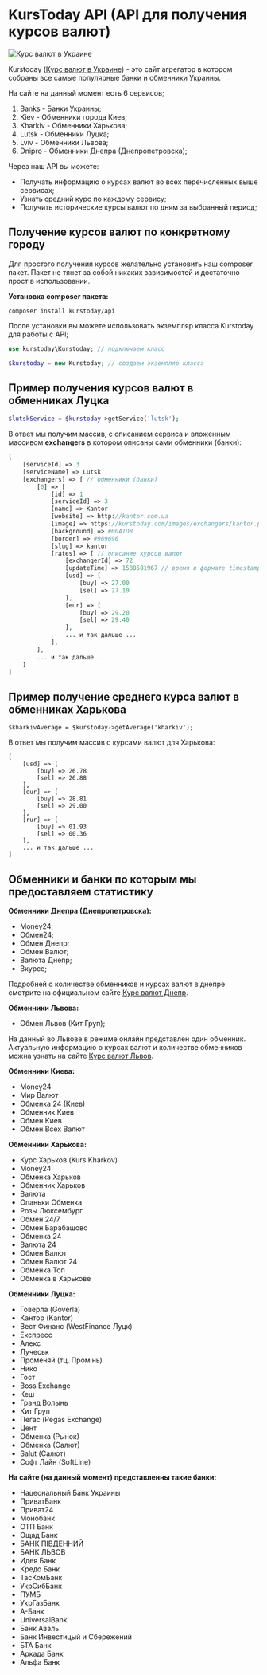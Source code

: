 KursToday API (API для получения курсов валют)
===============================================
![Курс валют в Украине](https://kurstoday.com/images/logo/icon-128x128.png)

Kurstoday ([Курс валют в Украине](https://kurstoday.com)) - это сайт агрегатор в котором собраны все самые популярные банки и обменники Украины.

На сайте на данный момент есть 6 сервисов;
1. Banks - Банки Украины;
2. Kiev - Обменники города Киев;
3. Kharkiv - Обменники Харькова;
4. Lutsk - Обменники Луцка;
5. Lviv - Обменники Львова;
6. Dnipro - Обменники Днепра (Днепропетровска);

Через наш API вы можете: 
* Получать информацию о курсах валют во всех перечисленных выше сервисах;
* Узнать средний курс по каждому сервису;
* Получить исторические курсы валют по дням за выбранный период;


## Получение курсов валют по конкретному городу ##
Для простого получения курсов желательно установить наш composer пакет. 
Пакет не тянет за собой никаких зависимостей и достаточно прост в использовании.

**Установка composer пакета:**
```` console
composer install kurstoday/api
```` 

После установки вы можете использовать экземпляр класса Kurstoday для работы с API;

```` php
use kurstoday\Kurstoday; // подключаем класс

$kurstoday = new Kurstoday; // создаем экземпляр класса
````



## Пример получения курсов валют в обменниках Луцка ##

````php
$lutskService = $kurstoday->getService('lutsk');
````

В ответ мы получим массив, с описанием сервиса и вложенным массивом **exchangers** в котором описаны сами обменники (банки):

```` php
[
    [serviceId] => 3
    [serviceName] => Lutsk
    [exchangers] => [ // обменники (банки)
        [0] => [
            [id] => 1
            [serviceId] => 3
            [name] => Kantor
            [website] => http://kantor.com.ua
            [image] => https://kurstoday.com/images/exchangers/kantor.png // логотип обменника (банка)
            [background] => #00A1D8
            [border] => #969696
            [slug] => kantor
            [rates] => [ // описание курсов валют
                [exchangerId] => 72
                [updateTime] => 1588581967 // время в формате timestamp (Europe/Kiev) последнего изменения курса
                [usd] => [
                    [buy] => 27.00
                    [sel] => 27.10
                ],
                [eur] => [
                    [buy] => 29.20
                    [sel] => 29.40
                ],
                ... и так дальше ...
            ],
        ],
        ... и так дальше ...
    ]
]
````

## Пример получение среднего курса валют в обменниках Харькова ##
````
$kharkivAverage = $kurstoday->getAverage('kharkiv');
````

В ответ мы получим массив с курсами валют для Харькова:
````
[
    [usd] => [
        [buy] => 26.78
        [sel] => 26.88
    ],
    [eur] => [
        [buy] => 28.81
        [sel] => 29.00
    ],
    [rur] => [
        [buy] => 01.93
        [sel] => 00.36
    ],
    ... и так дальше ...
]

````


## Обменники и банки по которым мы предоставляем статистику ##

**Обменники Днепра (Днепропетровска):**
* Money24;
* Обмен24;
* Обмен Днепр;
* Обмен Валют;
* Валюта Днепр;
* Вкурсе;

Подробней о количестве обменников и курсах валют в днепре смотрите на официальном сайте [Курс валют Днепр](https://kurs.dp.ua). 

**Обменники Львова:**
* Обмен Львов (Кит Груп);

На данный во Львове в режиме онлайн представлен один обменник. Актуальную информацию о курсах валют и количестве обменников можна узнать на сайте [Курс валют Львов](https://kurs.lviv.ua).

**Обменники Киева:**
* Money24
* Мир Валют
* Обменка 24 (Киев)
* Обменник Киев
* Обмен Киев
* Обмен Всех Валют

**Обменники Харькова:**
* Курс Харьков (Kurs Kharkov)
* Money24
* Обменка Харьков
* Обменник Харьков
* Валюта
* Опаньки Обменка
* Розы Люксембург
* Обмен 24/7
* Обмен Барабашово
* Обменка 24
* Валюта 24
* Обмен Валют
* Обмен Валют 24
* Обменка Топ
* Обменка в Харькове

**Обменники Луцка:**
* Говерла (Goverla)
* Кантор (Kantor)
* Вест Финанс (WestFinance Луцк)
* Експресс
* Алекс
* Лучеськ
* Променяй (тц. Промінь)
* Нико
* Гост
* Boss Exchange
* Кеш
* Гранд Волынь
* Кит Груп
* Пегас (Pegas Exchange)
* Цент
* Обменка (Рынок)
* Обменка (Салют)
* Salut (Салют)
* Софт Лайн (SoftLine)

**На сайте (на данный момент) представленны такие банки:**
* Нацеональный Банк Украины
* ПриватБанк
* Приват24
* Монобанк
* ОТП Банк
* Ощад Банк
* БАНК ПІВДЕННИЙ
* БАНК ЛЬВОВ
* Идея Банк
* Кредо Банк
* ТасКомБанк
* УкрСибБанк
* ПУМБ
* УкрГазБанк
* А-Банк
* UniversalBank
* Банк Аваль
* Банк Инвестицый и Сбережений
* БТА Банк
* Аркада Банк
* Альфа Банк